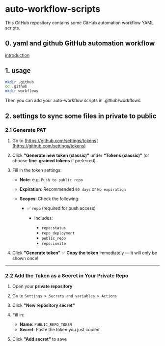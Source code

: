 # auto-workflow-scripts

This GitHub repository contains some GitHub automation workflow YAML scripts.

## 0. yaml and github GitHub automation workflow

[introduction](https://docs.github.com/zh/actions)

## 1. usage

```sh
mkdir .github
cd .github
mkdir workflows
```
Then you can add your auto-workflow scripts in .github/workflows.

## 2. settings to sync some files in private to public

### 2.1 Generate PAT

1. Go to [https://github.com/settings/tokens](https://github.com/settings/tokens)

2. Click **"Generate new token (classic)"** under **“Tokens (classic)”**
   (or choose **fine-grained tokens** if preferred)

3. Fill in the token settings:

   * **Note**: e.g. `Push to public repo`
   * **Expiration**: Recommended `90 days` or `No expiration`
   * **Scopes**: Check the following:

     * ✅ `repo` (required for push access)

       * Includes:

         * `repo:status`
         * `repo_deployment`
         * `public_repo`
         * `repo:invite`

4. Click **"Generate token"**
   ✅ **Copy the token** immediately — it will only be shown once!

---

### 2.2 Add the Token as a Secret in Your Private Repo

1. Open your **private repository**
2. Go to `Settings > Secrets and variables > Actions`
3. Click **"New repository secret"**
4. Fill in:

   * **Name**: `PUBLIC_REPO_TOKEN`
   * **Secret**: Paste the token you just copied
5. Click **"Add secret"** to save


